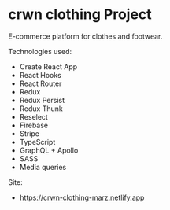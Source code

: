 # crwn clothing Project

E-commerce platform for clothes and footwear.

Technologies used:

- Create React App
- React Hooks
- React Router
- Redux
- Redux Persist
- Redux Thunk
- Reselect
- Firebase
- Stripe
- TypeScript
- GraphQL + Apollo
- SASS
- Media queries

Site:

- https://crwn-clothing-marz.netlify.app
